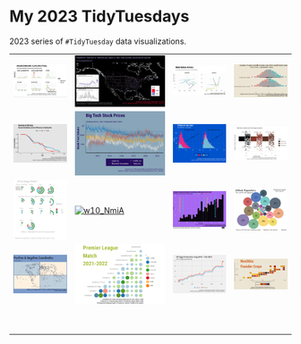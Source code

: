 # My 2023 TidyTuesdays

2023 series of `#TidyTuesday` data visualizations.

|                                                                                                                            |                                                                                                                                                                                                    |                                                                                                                            |                                                                                                                       |
|------------------|------------------|------------------|------------------|
| [![w1_byo](w1_byod/w1_byo.png)](https://github.com/Fgazzelloni/TidyTuesday/blob/main/data/2023/w1_byod/w1_byo.qmd)         | ![w2_BFWd](w2_BFWd/w2_BFWd.png)                                                                                                                                                                    | ![w3_Arhd](w3_Arhd/w3_Arhd.png)                                                                                            | [![w4_Alnd](w4_Alnd/w4_Alnd.png)](https://github.com/Fgazzelloni/TidyTuesday/blob/main/data/2023/w4_Alnd/w4_Alnd.qmd) |
| [![w5_PCUK](w5_PCUK/w5_PCUK.png)](https://github.com/Fgazzelloni/TidyTuesday/blob/main/data/2023/w5_PCUK/w5_PCUK.qmd)      | ![w6_BTSP](w6_BTSP/w6_BTSP.png)                                                                                                                                                                    | [![w7_HlAG](w7_HlAG/w7_HIAG.png)](https://github.com/Fgazzelloni/TidyTuesday/blob/main/data/2023/w7_HlAG/w7_HlAG.qmd)      | [![w8_BbRP](w8_BbRP/w8_BbRP.png)](https://github.com/Fgazzelloni/TidyTuesday/blob/main/data/2023/w8_BbRP/w8_BbRP.qmd) |
| [![w9_AfLS](w9_AfLS/w9_AfLS.png)](https://github.com/Fgazzelloni/TidyTuesday/blob/main/data/2023/w9_AfLS/w9_AfLS.qmd)      | [![w10_NmiA](https://github.com/Fgazzelloni/TidyTuesday/blob/main/data/2023/w10_NmiA/w10_NmiA.png?raw=true)](https://github.com/Fgazzelloni/TidyTuesday/blob/main/data/2023/w10_NmiA/w10_NmiA.qmd) | ![w11_ErDD](w11_ErDD/w11_ErDD.png)                                                                                         | ![w12_PrgL](w12_PrgL/w12_PrgL.png)                                                                                    |
| [![w13_TmZn](w13_TmZn/w13_TmZn.png)](https://github.com/Fgazzelloni/TidyTuesday/blob/main/data/2023/w13_TmZn/w13_TmZn.qmd) | ![w14_PLMD](w14_PLMD/w14_PLMD.png)                                                                                                                                                                 | [![w15_UEPD](w15_UEPD/w15_UEPD.png)](https://github.com/Fgazzelloni/TidyTuesday/blob/main/data/2023/w15_UEPD/w15_UEPD.qmd) | [![w16_NFC](w16_NFC/w16_NFC.png)](https://github.com/Fgazzelloni/TidyTuesday/blob/main/data/2023/w16_NFC/w16_NFC.qmd) |
|                                                                                                                            |                                                                                                                                                                                                    |                                                                                                                            |                                                                                                                       |
|                                                                                                                            |                                                                                                                                                                                                    |                                                                                                                            |                                                                                                                       |
|                                                                                                                            |                                                                                                                                                                                                    |                                                                                                                            |                                                                                                                       |
|                                                                                                                            |                                                                                                                                                                                                    |                                                                                                                            |                                                                                                                       |
|                                                                                                                            |                                                                                                                                                                                                    |                                                                                                                            |                                                                                                                       |
|                                                                                                                            |                                                                                                                                                                                                    |                                                                                                                            |                                                                                                                       |
|                                                                                                                            |                                                                                                                                                                                                    |                                                                                                                            |                                                                                                                       |
|                                                                                                                            |                                                                                                                                                                                                    |                                                                                                                            |                                                                                                                       |
|                                                                                                                            |                                                                                                                                                                                                    |                                                                                                                            |                                                                                                                       |
